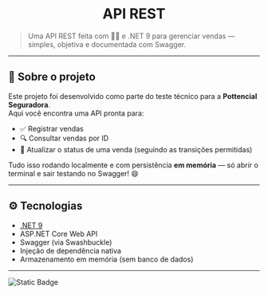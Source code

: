 <h1 align = "center"> API REST</h1>

> Uma API REST feita com 🧙‍♂️ e .NET 9 para gerenciar vendas — simples, objetiva e documentada com Swagger.

---

## 🚀 Sobre o projeto

Este projeto foi desenvolvido como parte do teste técnico para a **Pottencial Seguradora**.  
Aqui você encontra uma API pronta para:

- ✅ Registrar vendas
- 🔍 Consultar vendas por ID
- 🔄 Atualizar o status de uma venda (seguindo as transições permitidas)

Tudo isso rodando localmente e com persistência **em memória** — só abrir o terminal e sair testando no Swagger! 😄

---

## ⚙️ Tecnologias

- [.NET 9](https://dotnet.microsoft.com/pt-br/download)
- ASP.NET Core Web API
- Swagger (via Swashbuckle)
- Injeção de dependência nativa
- Armazenamento em memória (sem banco de dados)

---

![Static Badge](https://img.shields.io/badge/Status--black?label=Em%20Desenvolvimento&color=green)

